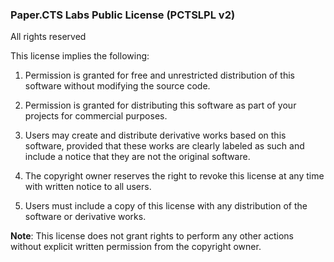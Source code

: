 ### Paper.CTS Labs Public License (PCTSLPL v2)

All rights reserved

This license implies the following:

1. Permission is granted for free and unrestricted distribution of this software without modifying the source code.

2. Permission is granted for distributing this software as part of your projects for commercial purposes.

3. Users may create and distribute derivative works based on this software, provided that these works are clearly labeled as such and include a notice that they are not the original software.

4. The copyright owner reserves the right to revoke this license at any time with written notice to all users.

5. Users must include a copy of this license with any distribution of the software or derivative works.

**Note**: This license does not grant rights to perform any other actions without explicit written permission from the copyright owner.